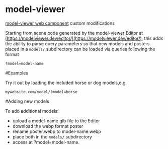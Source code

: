 # model-viewer

[model-viewer web component](https://modelviewer.dev) custom modifications


Starting from scene code generated by the model-viewer Editor at [https://modelviewer.dev/editor/](https://modelviewer.dev/editor/), this adds the ability to parse query parameters so that new models and posters placed in a `models/` subdirectory can be loaded via queries following the format 

```?model=model-name```

#Examples

Try it out by loading the included horse or dog models,e.g. 

```mywebsite.com/model/?model=horse```

#Adding new models

To add additional models:

 - upload a model-name.glb file to the Editor
 - download the webp format poster
 - rename poster.webp to model-name.webp
 - place both in the `models/` subdirectory
 - access at ?model=model-name.